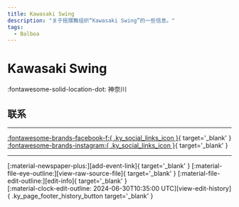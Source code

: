 ```yaml
---
title: Kawasaki Swing
description: "关于摇摆舞组织“Kawasaki Swing”的一些信息。"
tags:
  - Balboa
---
```


# Kawasaki Swing

:fontawesome-solid-location-dot: 神奈川  


## 联系


---

 [:fontawesome-brands-facebook-f:{ .ky_social_links_icon }](https://www.facebook.com/profile.php?id=100090849214277){ target='_blank' } [:fontawesome-brands-instagram:{ .ky_social_links_icon }](https://instagram.com/kawasaki_balboa){ target='_blank' }

---

<div class="ky_page_footer" markdown>
<div class="ky_page_footer_trailing" markdown="span">
[:material-newspaper-plus:][add-event-link]{ target='_blank' }
[:material-file-eye-outline:][view-raw-source-file]{ target='_blank' }
[:material-file-edit-outline:][edit-info]{ target='_blank' }
</div>
<div class="ky_page_footer_leading" markdown="span">
[:material-clock-edit-outline: 2024-06-30T10:35:00 UTC][view-edit-history]{ .ky_page_footer_history_button target='_blank' }
</div>
</div>

[add-event-link]: https://github.com/swingdance/events/issues/new?assignees=&labels=add+event&projects=&template=02-add_entity.yml&title=%5Bja_JP%5D%20Add%20Event%3A%20%3CName%3E&region=ja_JP&province=Kanagawa&city=Kanagawa&org_id=kawasaki-swing "添加活动"
[view-raw-source-file]: https://github.com/swingdance/orgs/blob/main/ja_JP/kawasaki-swing.json "查看原始源文件"
[edit-info]: https://github.com/swingdance/orgs/issues/new?assignees=&labels=update+org&projects=&template=03-update_entity.yml&title=%5Bja_JP%5D%20Update%20Org%3A%20Kawasaki%20Swing&region=ja_JP&id=kawasaki-swing&name=Kawasaki%20Swing "编辑信息"

[view-edit-history]: https://github.com/swingdance/orgs/commits/main/ja_JP/kawasaki-swing.json "查看编辑历史"
